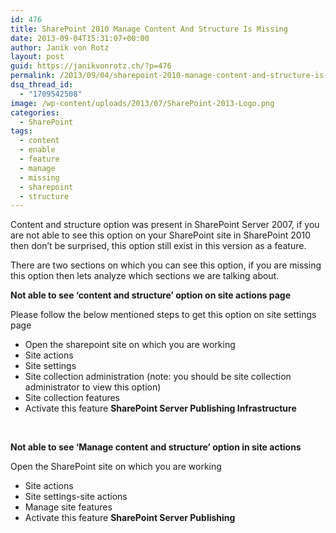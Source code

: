 ```yaml
---
id: 476
title: SharePoint 2010 Manage Content And Structure Is Missing
date: 2013-09-04T15:31:07+00:00
author: Janik von Rotz
layout: post
guid: https://janikvonrotz.ch/?p=476
permalink: /2013/09/04/sharepoint-2010-manage-content-and-structure-is-missing/
dsq_thread_id:
  - "1709542508"
image: /wp-content/uploads/2013/07/SharePoint-2013-Logo.png
categories:
  - SharePoint
tags:
  - content
  - enable
  - feature
  - manage
  - missing
  - sharepoint
  - structure
---
```

Content and structure option was present in SharePoint Server 2007, if you are not able to see this option on your SharePoint site in SharePoint 2010 then don’t be surprised, this option still exist in this version as a feature.

There are two sections on which you can see this option, if you are missing this option then lets analyze which sections we are talking about.

<!--more-->

<strong>Not able to see ‘content and structure’ option on site actions page</strong>

Please follow the below mentioned steps to get this option on site settings page

<ul>
    <li>Open the sharepoint site on which you are working</li>
    <li>Site actions</li>
    <li>Site settings</li>
    <li>Site collection administration (note: you should be site collection administrator to view this option)</li>
    <li>Site collection features</li>
    <li>Activate this feature <strong>SharePoint Server Publishing Infrastructure</strong></li>
</ul>

&nbsp;

<strong>Not able to see ‘Manage content and structure’ option in site actions</strong>

Open the SharePoint site on which you are working

<ul>
    <li>Site actions</li>
    <li>Site settings-site actions</li>
    <li>Manage site features</li>
    <li>Activate this feature <strong>SharePoint Server Publishing</strong></li>
</ul>

&nbsp;